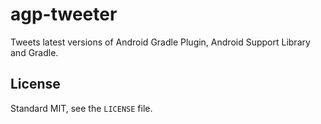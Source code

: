 # agp-tweeter

Tweets latest versions of Android Gradle Plugin, Android Support Library and Gradle.

## License

Standard MIT, see the `LICENSE` file.